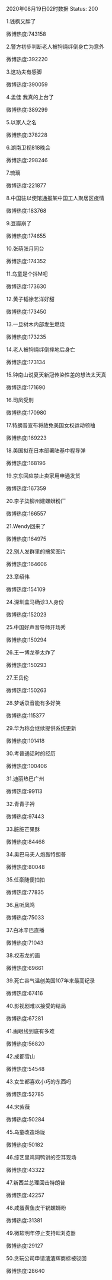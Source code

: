 2020年08月19日02时数据
Status: 200

1.钱枫又胖了

微博热度:743158

2.警方初步判断老人被狗绳绊倒身亡为意外

微博热度:392220

3.这功夫有感脚

微博热度:390059

4.孟佳 我真的上台了

微博热度:389299

5.以家人之名

微博热度:378228

6.湖南卫视818晚会

微博热度:298246

7.琉璃

微博热度:221877

8.中国驻以使馆通报某中国工人聚居区疫情

微博热度:183768

9.豆瓣崩了

微博热度:174655

10.张萌张月同台

微博热度:174352

11.乌童是个抖M吧

微博热度:173630

12.黄子韬徐艺洋好甜

微博热度:173450

13.一旦树木内部发生燃烧

微博热度:173235

14.老人被狗绳绊倒摔地后身亡

微博热度:173134

15.钟南山说夏天新冠传染性差的想法太天真

微博热度:171690

16.司凤受刑

微博热度:170980

17.特朗普宣布将赦免美国女权运动领袖

微博热度:169223

18.美国拟在日本部署陆基中程导弹

微博热度:168196

19.京东回应禁止卖家用申通发货

微博热度:167359

20.李子柒柳州建螺蛳粉厂

微博热度:166557

21.Wendy回来了

微博热度:164975

22.别人发群里的搞笑图片

微博热度:164606

23.章绍伟

微博热度:154109

24.深圳盒马确诊3人身份

微博热度:152023

25.中国好声音导师开场秀

微博热度:150294

26.王一博龙拳太炸了

微博热度:150293

27.王岳伦

微博热度:150263

28.梦话录音能有多好笑

微博热度:115377

29.华为称会继续提供系统更新

微博热度:101418

30.考普通话时的经历

微博热度:100406

31.迪丽热巴广州

微博热度:99113

32.青青子衿

微博热度:97443

33.脏脏芒果酥

微博热度:84468

34.奥巴马夫人炮轰特朗普

微博热度:80048

35.任豪随便拍拍

微博热度:77835

36.且听凤鸣

微博热度:75033

37.白冰辛巴直播

微博热度:71043

38.权志龙的画

微博热度:69661

39.死亡谷气温创美国107年来最高纪录

微博热度:67416

40.影视剧难以接受的结局

微博热度:67281

41.画眼线到底有多难

微博热度:56820

42.成都雪山

微博热度:54548

43.女生都喜欢小巧的东西吗

微博热度:52785

44.宋紫薇

微博热度:50284

45.乌童改造玲珑

微博热度:50182

46.综艺里鸡同鸭讲的空耳现场

微博热度:43322

47.新西兰总理回击特朗普

微博热度:42257

48.咸蛋黄鱼皮干锅螺蛳粉

微博热度:31381

49.微软明年停止支持IE浏览器

微博热度:29127

50.贪玩公司申请渣渣辉商标被驳回

微博热度:28640

